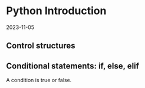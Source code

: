 # Python Introduction
2023-11-05

## Control structures
## Conditional statements: if, else, elif

A condition is true or false.


